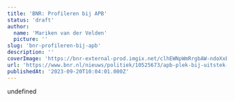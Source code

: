 ```yaml
---
title: 'BNR: Profileren bij APB'
status: 'draft'
author:
  name: 'Mariken van der Velden'
  picture: ''
slug: 'bnr-profileren-bij-apb'
description: ''
coverImage: 'https://bnr-external-prod.imgix.net/clhEWNpWmRrgbAW-ndoXxE7hO1M.jpg?auto=format&ixlib=react-9.8.0&w=1075'
url: 'https://www.bnr.nl/nieuws/politiek/10525673/apb-plek-bij-uitstek-om-je-te-profileren-richting-verkiezingen'
publishedAt: '2023-09-20T10:04:01.000Z'
---
```


undefined